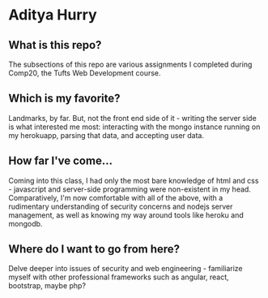 # Aditya Hurry

## What is this repo?
The subsections of this repo are various assignments I completed during 
Comp20, the Tufts Web Development course.

## Which is my favorite?
Landmarks, by far. But, not the front end side of it - writing the server side
is what interested me most: interacting with the mongo instance running on my
herokuapp, parsing that data, and accepting user data.

## How far I've come...
Coming into this class, I had only the most bare knowledge of html and css -
javascript and server-side programming were non-existent in my head. 
Comparatively, I'm now comfortable with all of the above, with a rudimentary
understanding of security concerns and nodejs server management, as well as
knowing my way around tools like heroku and mongodb.

## Where do I want to go from here?
Delve deeper into issues of security and web engineering - familiarize myself
with other professional frameworks such as angular, react, bootstrap, maybe php?
